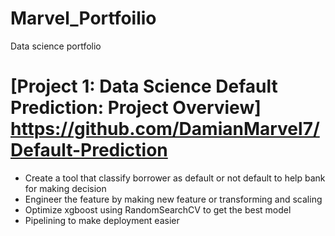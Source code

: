 # Marvel_Portfoilio
Data science portfolio

# [Project 1: Data Science Default Prediction: Project Overview] https://github.com/DamianMarvel7/Default-Prediction
- Create a tool that classify borrower as default or not default to help bank for making decision
- Engineer the feature by making new feature or transforming and scaling
- Optimize xgboost using RandomSearchCV to get the best model
- Pipelining to make deployment easier
